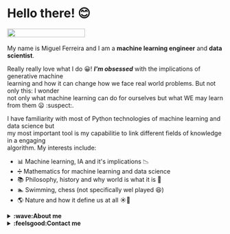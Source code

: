 # Hello there! 😊

<img src=https://artincontext.org/wp-content/uploads/2022/05/Wanderer-Above-the-Sea-of-Fog-by-Caspar-David-Friedrich-848x530.jpg width=60% height=60%> 

My name is Miguel Ferreira and I am a **machine learning engineer** and **data scientist**.

Really really love what I do 😀! ***I'm obsessed*** with the implications of generative machine <br>
learning and how it can change how we face real world problems. But not only this: I wonder <br>
not only what machine learning can do for ourselves but what WE may learn from them 😦 :suspect:.

I have familiarity with most of Python technologies of machine learning and data science but <br>
my most important tool is my capabilitie to link different fields of knowledge in a engaging <br>
algorithm. My interests include:

- 📊 Machine learning, IA and it's implications 📉
- ➗ Mathematics for machine learning and data science
- 📚 Philosophy, history and why world is what it is 📖
- 🏊‍ Swimming, chess (not specifically wel played 😆)
- 🌎 Nature and how it define us at all ☀️🌊


<details>
  <summary><b>:wave:About me</b></summary>
  <br/>

- **Nature affects me** 🌳🌋.

  <img src=img/IMG_20220828_174601_015.jpg width=45% height=45%>

  
  I'm obsessed with nature. That's why I chose _The wanderer above the sea of fog_ to open my overview.<br>
  It's the opitome of the romantic nature affected man. With romantic I mean not traditionally <br>
  romantic, like Titanic or Romeu and Juliet, but romantic by thinking over our place in world. I <br>
  constantly think about while programming, how technology inspire me to the other hand: life, nature, <br>
  culture... things like this really move me and soar me.
  
 <img src=img/Polish_20220828_175114897.jpg width=45% height=45%>
 
</details>
  
<details>
  <summary><b>:feelsgood:Contact me</b></summary>
  <br/>
  
  - [Linkedin](https://www.linkedin.com/in/miguel-r-ferreira/)
  - [Portfolio](miguelrferreiraf.github.io)
 </details>
  
